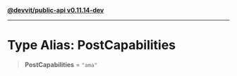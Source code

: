 [**@devvit/public-api v0.11.14-dev**](../../README.md)

---

# Type Alias: PostCapabilities

> **PostCapabilities** = `"ama"`
